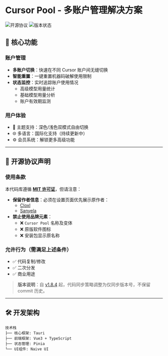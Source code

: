 # Cursor Pool - 多账户管理解决方案

![开源协议](https://img.shields.io/badge/license-MIT-green) ![版本状态](https://img.shields.io/badge/version-v1.8.4%2B-blue)

## 🌟 核心功能

### 账户管理
- **多账户切换**：快速在不同 Cursor 账户间无缝切换
- **智能重置**：一键重置机器码破解使用限制
- **状态监控**：实时追踪账户使用情况
  - 高级模型用量统计
  - 基础模型用量分析
  - 账户有效期监测

### 用户体验
- 🎨 主题支持：深色/浅色双模式自由切换
- 🌐 多语言：国际化支持（持续更新中）
- ⚙️ 会员系统：解锁更多高级功能

---

## 📜 开源协议声明

### 使用条款
本代码库遵循 **[MIT 许可证](LICENSE)**，但请注意：
- **保留作者信息**：必须在设置页面优先展示原作者：
  - [Cloxl](https://github.com/Cloxl)
  - [Sanyela](https://github.com/Sanyela)
- **禁止使用品牌元素**：
  - ❌ `Cursor Pool` 名称及变体
  - ❌ 原版软件图标
  - ❌ 安装包显示原名称

### 允许行为（需满足上述条件）
- ✅ 代码复制/修改
- ✅ 二次分发
- ✅ 商业用途

> **版本说明**：自 [v1.8.4](https://github.com/Cloxl/CursorPool_Client/tree/v1.8.4) 起，代码同步策略调整为仅同步版本号，不保留 commit 历史。

---

## 🛠️ 开发架构
```text
技术栈
├── 核心框架: Tauri
├── 前端框架: Vue3 + TypeScript
├── 状态管理: Pinia
└── UI组件: Naive UI
